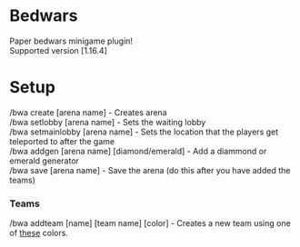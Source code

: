 # Bedwars 
Paper bedwars minigame plugin!  
Supported version [1.16.4]


# Setup
/bwa create [arena name] - Creates arena  
/bwa setlobby [arena name] - Sets the waiting lobby  
/bwa setmainlobby [arena name] - Sets the location that the players get teleported to after the game  
/bwa addgen [arena name] [diamond/emerald] - Add a diammond or emerald generator  
/bwa save [arena name] - Save the arena (do this after you have added the teams)
<h3>Teams</h3>
/bwa addteam [name] [team name] [color] - Creates a new team using one of <a href="https://hub.spigotmc.org/javadocs/bukkit/org/bukkit/ChatColor.html">these</a> colors.
